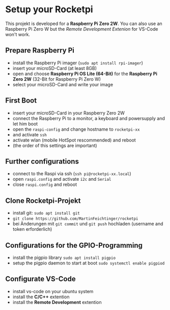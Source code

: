 # Setup your Rocketpi
This projekt is developed for a **Raspberry Pi Zero 2W**. You can also use an Raspberry Pi Zero W but the *Remote Development Extenion* for VS-Code won't work.

## Prepare Raspberry Pi
- install the Raspberry Pi imager (`sudo apt install rpi-imager`)
- insert your microSD-Card (at least 8GB)
- open and choose **Raspberry Pi OS Lite (64-Bit)** for the **Raspberry Pi Zero 2W** (32-Bit  for Raspberry Pi Zero W)
- select your microSD-Card and write your image

## First Boot
- insert your microSD-Card in your Raspberry Zero 2W
- connect the Raspberry Pi to a monitor, a keyboard and powersupply and let him boot
- open the `raspi-config` and change hostname to `rocketpi-xx`  
- and activate `ssh`
- activate wlan (mobile HotSpot rescommended) and reboot
- (the order of this settings are important)

## Further configurations
- connect to the Raspi via ssh (`ssh pi@rocketpi-xx.local`) 
- open `raspi.config` and activate `i2c` and `Serial`
- close `raspi.config` and reboot

## Clone Rocketpi-Projekt
- install git: `sudo apt install git`
- `git clone https://github.com/MartinFeichtinger/rocketpi`
- bei Änderungen mit `git commit` und `git push` hochladen (username and token erforderlich)

## Configurations for the GPIO-Programming
- install the pigpio library `sudo apt install pigpio`
- setup the pigpio daemon to start at boot `sudo systemctl enable pigpiod`

## Configurate VS-Code
- install vs-code on your ubuntu system
- install the **C/C++** extention
- install the **Remote Development** extention
